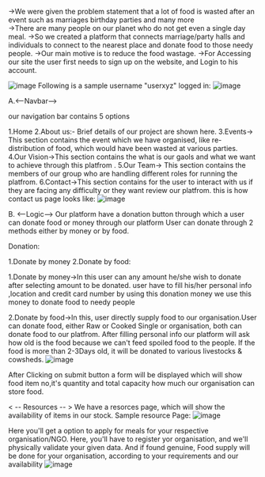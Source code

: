 ->We were given the problem statement that a lot of food is wasted after an event such as marriages birthday parties and many more  
->There are many people on our planet who do not get even a single day meal.
->So we created a platform that connects marriage/party halls and individuals to connect 
to the nearest place and donate food to those needy people.
->Our main motive is to reduce the food wastage.
->For Accessing our site the user first needs to sign up on the website, and Login to his account.

  ![image](https://user-images.githubusercontent.com/90549245/167296047-a32a117b-826f-4f02-8878-9e0c774f7c06.png)
Following is a sample username "userxyz" logged in:
![image](https://user-images.githubusercontent.com/90549245/167296104-59c9cb2b-57aa-4c5a-91f7-dad13ef7f166.png)


A.<--Navbar-->

our navigation bar contains 5 options

1.Home
2.About us:- Brief details of our project are shown here.
3.Events-> This section contains the event which we have organised, like re-distribution of food, which would have been wasted at various parties.
4.Our Vision->This section contains the what is our gaols and what we want to achieve through this platfrom .
5.Our Team-> This section contains the members of our group who are handling different roles for running
the platfrom.
6.Contact->This section contains for the user to interact with us if they are facing any difficulty or they want
review our platfrom.
this is how contact us page looks like: 
![image](https://user-images.githubusercontent.com/90549245/167296140-4eecd44b-393d-4e6b-ba95-55d794641903.png)



B.                        <--Logic-->
Our platform have a donation button through which a user  can donate food or money through our platform
User can donate through 2 methods either by money or by food.

Donation:

1.Donate by money
2.Donate by food:



1.Donate by money->In this user can any amount he/she wish to donate after selecting amount to be donated. user have to fill
 his/her personal info ,location and credit card number by using this donation money we use this money
to donate food to needy people

2.Donate by food->In this, user directly supply food to our organisation.User can donate food, either Raw or Cooked
Single or organisation, both can donate food to our platfrom.
After filling personal info our platform will ask how old is the food because we can't feed spoiled food to the people.
If the food is more than 2-3Days old, it will be donated to various livestocks & cowsheds.
![image](https://user-images.githubusercontent.com/90549245/167296287-0ebb87d0-aeac-4328-ab32-42e81762ee2f.png)


After Clicking on submit button a form will be displayed which will show food item no,it's quantity and total capacity how much
our organisation can store food.

< -- Resources -- >
We have a resorces page, which will show the availability of items in our stock.
Sample resource Page:
![image](https://user-images.githubusercontent.com/90549245/167296420-31e42385-6876-4996-b7a6-d47d07ff6e03.png)


Here you'll get a option to apply for meals for your respective organisation/NGO.
Here, you'll have to register yor organisation, and we'll physically validate your given data. And if found genuine, Food supply will be done for your organisation, according to your requirements and our availability
![image](https://user-images.githubusercontent.com/90549245/167296331-f5257a74-29e0-487a-a47f-4f5e9ec6eda6.png)

 
